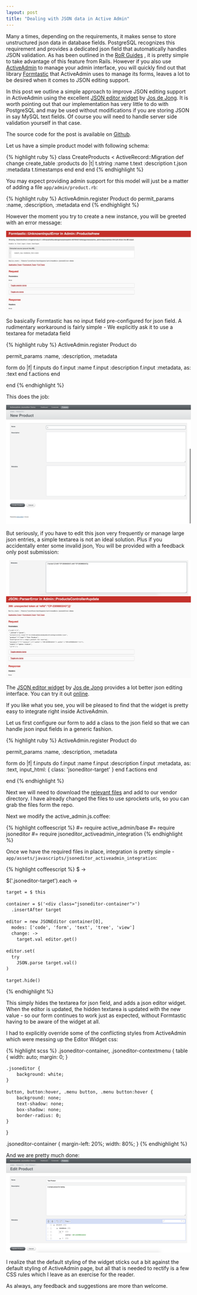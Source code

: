 ```yaml
---
layout: post
title: "Dealing with JSON data in Active Admin"
---
```


Many a times, depending on the requirements, it makes sense to store
unstructured json data in database fields. PostgreSQL recognizes this
requirement and provides a dedicated json field that automatically
handles JSON validation. As has been outlined in the
[RoR Guides](http://edgeguides.rubyonrails.org/active_record_postgresql.html)
, it is pretty simple to take advantage of this feature from Rails.
However if you also use [ActiveAdmin](https://github.com/activeadmin/activeadmin) to manage your admin interface,
you will quickly find out that library [Formtastic](https://github.com/justinfrench/formtastic) that ActiveAdmin
uses to manage its forms, leaves a lot to be desired when it comes to
JSON editing support.

In this post we outline a simple approach to improve JSON editing
support in ActiveAdmin using the excellent [JSON editor widget](https://github.com/josdejong/jsoneditor/)
by [Jos de Jong](https://github.com/josdejong). It is worth pointing
out that our implementation has very little to do with PostgreSQL
and may be used without modifications if you are storing JSON in say MySQL
text fields. Of course you will need to handle server side validation yourself in that case.

The source code for the post is available on [Github](https://github.com/lorefnon/activeadmin-jsoneditor-demo).

Let us have a simple product model with following schema:

{% highlight ruby %}
class CreateProducts < ActiveRecord::Migration
  def change
    create_table :products do |t|
      t.string :name
      t.text :description
      t.json :metadata
      t.timestamps
    end
  end
end
{% endhighlight %}

You may expect providing admin support for this model will just be
a matter of adding a file `app/admin/product.rb`:

{% highlight ruby %}
ActiveAdmin.register Product do
  permit_params :name, :description, :metadata
end
{% endhighlight %}

However the moment you try to create a new instance, you will be greeted
with an error message:

![Formtastic unknown input error](/images/formtastic_unknown_input.png)

So basically Formtastic has no input field pre-configured for json
field. A rudimentary workaround is fairly simple - We explicitly ask
it to use a textarea for metadata field

{% highlight ruby %}
ActiveAdmin.register Product do

  permit_params :name, :description, :metadata

  form do |f|
    f.inputs do
      f.input :name
      f.input :description
      f.input :metadata, as: :text
    end
    f.actions
  end

end
{% endhighlight %}

This does the job:

![Form with explicitly specified textarea](/images/aa1.png)

But seriously, if you have to edit this json very frequently or manage
large json entries, a simple textarea is not an ideal solution. Plus
if you accidentally enter some invalid json, You will be provided with a
feedback only post submission:

![Error in JSON field](/images/aa2.png)
![JSON validation error](/images/aa3.png)

The [JSON editor widget](https://github.com/josdejong/jsoneditor/)
by [Jos de Jong](https://github.com/josdejong) provides a lot better json editing
interface. You can try it out [online](http://jsoneditoronline.org/).

If you like what you see, you will be pleased to find that the widget
is pretty easy to integrate right inside ActiveAdmin.

Let us first configure our form to add a class to the json field
so that we can handle json input fields in a generic fashion.

{% highlight ruby %}
ActiveAdmin.register Product do

  permit_params :name, :description, :metadata

  form do |f|
    f.inputs do
      f.input :name
      f.input :description
      f.input :metadata, as: :text, input_html: { class: 'jsoneditor-target' }
    end
    f.actions
  end

end
{% endhighlight %}

Next we will need to download the [relevant files](http://jsoneditoronline.org/downloads/) and add to our vendor
directory. I have already changed the files to use sprockets urls, so you can
grab the files form the repo.

Next we modify the active_admin.js.coffee:

{% highlight coffeescript %}
#= require active_admin/base
#= require jsoneditor
#= require jsoneditor_activeadmin_integration
{% endhighlight %}

Once we have the required files in place, integration is pretty simple -
`app/assets/javascripts/jsoneditor_activeadmin_integration`:

{% highlight coffeescript %}
$ ->

  $('.jsoneditor-target').each ->

    target = $ this

    container = $('<div class="jsoneditor-container">')
      .insertAfter target

    editor = new JSONEditor container[0],
      modes: ['code', 'form', 'text', 'tree', 'view']
      change: ->
        target.val editor.get()

    editor.set(
      try
        JSON.parse target.val()
    )

    target.hide()
{% endhighlight %}

This simply hides the textarea for json field, and adds a json editor
widget. When the editor is updated, the hidden textarea is updated
with the new value - so our form continues to work just as expected,
without Formtastic having to be aware of the widget at all.

I had to explicitly override some of the conflicting styles from
ActiveAdmin which were messing up the Editor Widget css:

{% highlight scss %}
.jsoneditor-container, .jsoneditor-contextmenu {
    table {
        width: auto;
        margin: 0;
    }

    .jsoneditor {
        background: white;
    }

    button, button:hover, .menu button, .menu button:hover {
        background: none;
        text-shadow: none;
        box-shadow: none;
        border-radius: 0;
    }
}

.jsoneditor-container {
    margin-left: 20%;
    width: 80%;
}
{% endhighlight %}

And we are pretty much done:
![Widget integrated with Active Admin](/images/aa4.png)

I realize that the default styling of the widget sticks out a bit against
 the default styling of ActiveAdmin page, but all that is needed to rectify is a few CSS
rules which I leave as an exercise for the reader.

As always, any feedback and suggestions are more than welcome.
